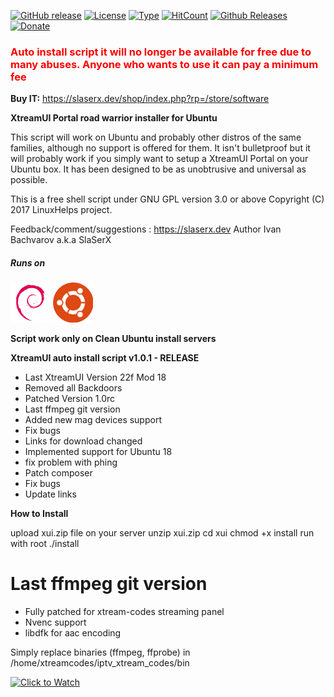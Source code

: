 [![GitHub release](https://img.shields.io/github/release/qubyte/rubidium.svg)](https://github.com/slaserx/xui)
[![License](https://img.shields.io/badge/license-GPL--3.0-red.svg)](https://opensource.org/licenses/GPL-3.0)
[![Type](https://img.shields.io/badge/type-%2Fbin%2Fsh-red.svg)](https://en.wikipedia.org/?title=Bourne_shell)
[![HitCount](http://hits.dwyl.io/slaserx/stalker.svg)](http://hits.dwyl.io/slaserx/xui)
[![Github Releases](https://img.shields.io/github/downloads/atom/atom/latest/total.svg)](http://github.com/SlaSerX/xui)
[![Donate](https://img.shields.io/badge/Donate-PayPal-blue.svg)](https://www.paypal.com/cgi-bin/webscr?cmd=_donations&business=root@darkshell.eu&item_name=LinuxHelps%20Support&currency_code=EUR)

<h3 style="color:#FF0000">Auto install script it will no longer be available for free due to many abuses. Anyone who wants to use it can pay a minimum fee</h3>


<b>Buy IT:</b>
https://slaserx.dev/shop/index.php?rp=/store/software

<b>XtreamUI Portal road warrior installer for Ubuntu</b>

This script will work on Ubuntu and probably other distros of the same families, although no support is offered for them.
It isn't bulletproof but it will probably work if you simply want to setup a XtreamUI Portal on your Ubuntu box. It has been designed to be as unobtrusive and universal as possible.

This is a free shell script under GNU GPL version 3.0 or above Copyright (C) 2017 LinuxHelps project.

Feedback/comment/suggestions : https://slaserx.dev Author Ivan Bachvarov a.k.a SlaSerX

##### Runs on
[![Debian](https://raw.githubusercontent.com/slaserx/icons/master/64x64/debian.png)](https://www.debian.org)
[![Ubuntu](https://raw.githubusercontent.com/slaserx/icons/master/64x64/ubuntu.png)](https://www.ubuntu.com)

<b>Script work only on Clean Ubuntu install servers</b>

<b>XtreamUI auto install script v1.0.1 - RELEASE</b>

* Last XtreamUI Version 22f Mod 18
* Removed all Backdoors
* Patched Version 1.0rc
* Last ffmpeg git version
* Added new mag devices support
* Fix bugs
* Links for download changed
* Implemented support for Ubuntu 18
* fix problem with phing
* Patch composer
* Fix bugs
* Update links

<b>How to Install</b>

upload xui.zip file on your server
unzip xui.zip
cd xui
chmod +x install
run with root ./install

# Last ffmpeg git version

* Fully patched for xtream-codes streaming panel
* Nvenc support
* libdfk for aac encoding

Simply replace binaries (ffmpeg, ffprobe) in /home/xtreamcodes/iptv_xtream_codes/bin

[![Click to Watch](https://img.youtube.com/vi/Q1kxEy7QFpg/0.jpg)](https://www.youtube.com/watch?v=Q1kxEy7QFpg "Click to Watch")

